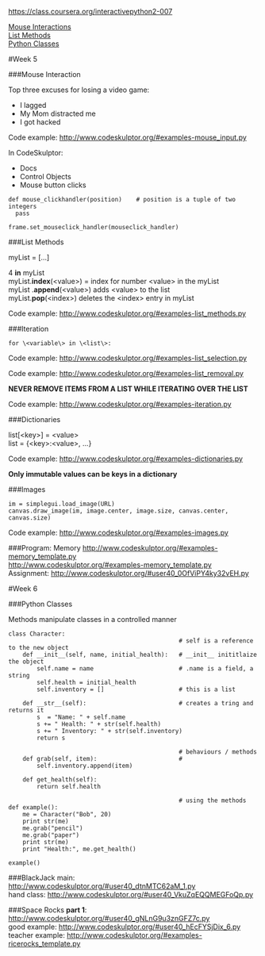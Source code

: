 https://class.coursera.org/interactivepython2-007  

[Mouse Interactions](#mouse-interaction-section)  
[List Methods](#list-methods-section)  
[Python Classes](#python-class-section)  

#Week 5
<div id='mouse-interaction-section'></div>
###Mouse Interaction

Top three excuses for losing a video game:
- I lagged
- My Mom distracted me
- I got hacked

Code example: http://www.codeskulptor.org/#examples-mouse_input.py  

In CodeSkulptor:  
- Docs
- Control Objects
- Mouse button clicks

```
def mouse_clickhandler(position)    # position is a tuple of two integers
  pass

frame.set_mouseclick_handler(mouseclick_handler)
```
<div id='list-methods-section'></div>
###List Methods

myList = [...]  

4 **in** myList  
myList.**index**(\<value\>) = index for number \<value\> in the myList  
myList .**append**(\<value\>)  adds \<value\> to the list  
myList.**pop**(\<index\>)  deletes the \<index\> entry in myList  

Code example: http://www.codeskulptor.org/#examples-list_methods.py  

###Iteration
```
for \<variable\> in \<list\>:
```
Code example: http://www.codeskulptor.org/#examples-list_selection.py  

Code example: http://www.codeskulptor.org/#examples-list_removal.py  

**NEVER REMOVE ITEMS FROM A LIST WHILE ITERATING OVER THE LIST**  

Code example: http://www.codeskulptor.org/#examples-iteration.py  

###Dictionaries

list[\<key\>] = \<value\>  
list = \{\<key\>:\<value\>, ...\}  

Code example: http://www.codeskulptor.org/#examples-dictionaries.py  

**Only immutable values can be keys in a dictionary**

###Images
```
im = simplegui.load_image(URL)
canvas.draw_image(im, image.center, image.size, canvas.center, canvas.size)
```

Code example: http://www.codeskulptor.org/#examples-images.py  

###Program: Memory
http://www.codeskulptor.org/#examples-memory_template.py  
http://www.codeskulptor.org/#examples-memory_template.py  
Assignment: http://www.codeskulptor.org/#user40_0OfViPY4ky32vEH.py  

#Week 6
<div id='python-class-section'></div>
###Python Classes

Methods manipulate classes in a controlled manner

```
class Character:
                                                # self is a reference to the new object
    def __init__(self, name, initial_health):   # __init__ inititlaize the object
        self.name = name                        # .name is a field, a string
        self.health = initial_health
        self.inventory = []                     # this is a list
        
    def __str__(self):                          # creates a tring and returns it
        s  = "Name: " + self.name
        s += " Health: " + str(self.health)
        s += " Inventory: " + str(self.inventory)
        return s
    
                                                # behaviours / methods
    def grab(self, item):                       # 
        self.inventory.append(item)
        
    def get_health(self):
        return self.health
    
                                                # using the methods
def example():
    me = Character("Bob", 20)
    print str(me)
    me.grab("pencil")
    me.grab("paper")
    print str(me)
    print "Health:", me.get_health()
    
example()
```
###BlackJack
main: http://www.codeskulptor.org/#user40_dtnMTC62aM_1.py  
hand class: http://www.codeskulptor.org/#user40_VkuZqEQQMEGFoQp.py   

###Space Rocks
**part 1**: http://www.codeskulptor.org/#user40_gNLnG9u3znGFZ7c.py  
good example: http://www.codeskulptor.org/#user40_hEcFYSjDix_6.py  
teacher example: http://www.codeskulptor.org/#examples-ricerocks_template.py  

